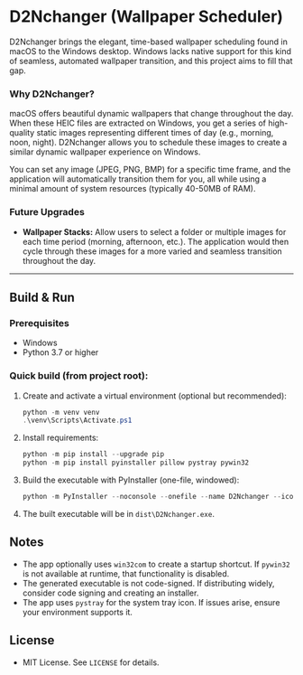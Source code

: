 # D2Nchanger (Wallpaper Scheduler)

D2Nchanger brings the elegant, time-based wallpaper scheduling found in macOS to the Windows desktop. Windows lacks native support for this kind of seamless, automated wallpaper transition, and this project aims to fill that gap.

### Why D2Nchanger?

macOS offers beautiful dynamic wallpapers that change throughout the day. When these HEIC files are extracted on Windows, you get a series of high-quality static images representing different times of day (e.g., morning, noon, night). D2Nchanger allows you to schedule these images to create a similar dynamic wallpaper experience on Windows.

You can set any image (JPEG, PNG, BMP) for a specific time frame, and the application will automatically transition them for you, all while using a minimal amount of system resources (typically 40-50MB of RAM).

### Future Upgrades

-   **Wallpaper Stacks:** Allow users to select a folder or multiple images for each time period (morning, afternoon, etc.). The application would then cycle through these images for a more varied and seamless transition throughout the day.

---

## Build & Run

### Prerequisites
- Windows
- Python 3.7 or higher

### Quick build (from project root):

1. Create and activate a virtual environment (optional but recommended):
   ```powershell
   python -m venv venv
   .\venv\Scripts\Activate.ps1
   ```

2. Install requirements:
   ```powershell
   python -m pip install --upgrade pip
   python -m pip install pyinstaller pillow pystray pywin32
   ```

3. Build the executable with PyInstaller (one-file, windowed):
   ```powershell
   python -m PyInstaller --noconsole --onefile --name D2Nchanger --icon D2Nchanger_icon.ico D2Nchanger.py
   ```

4. The built executable will be in `dist\D2Nchanger.exe`.

## Notes
- The app optionally uses `win32com` to create a startup shortcut. If `pywin32` is not available at runtime, that functionality is disabled.
- The generated executable is not code-signed. If distributing widely, consider code signing and creating an installer.
- The app uses `pystray` for the system tray icon. If issues arise, ensure your environment supports it.

## License
- MIT License. See `LICENSE` for details.
